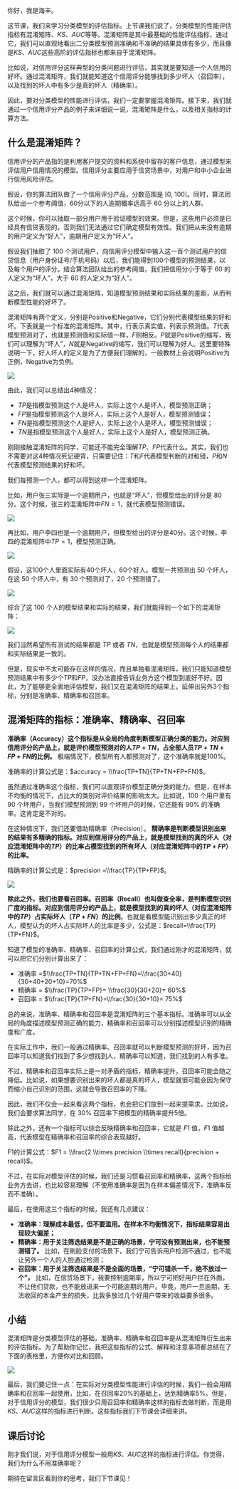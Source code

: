你好，我是海丰。

这节课，我们来学习分类模型的评估指标。上节课我们说了，分类模型的性能评估指标有混淆矩阵、$KS、AUC$等等。混淆矩阵是其中最基础的性能评估指标，通过它，我们可以直观地看出二分类模型预测准确和不准确的结果具体有多少，而且像是$KS、AUC$这些高阶的评估指标也都来自于混淆矩阵。

比如说，对信用评分这样典型的分类问题进行评估，其实就是要知道一个人信用的好坏。通过混淆矩阵，我们就能知道这个信用评分能够找到多少坏人（召回率），以及找到的坏人中有多少是真的坏人（精确率）。

因此，要对分类模型的性能进行评估，我们一定要掌握混淆矩阵。接下来，我们就通过一个信用评分产品的例子来详细说一说，混淆矩阵是什么，以及相关指标的计算方法。

## 什么是混淆矩阵？

信用评分的产品指的是利用客户提交的资料和系统中留存的客户信息，通过模型来评估用户信用情况的模型。信用评分主要应用于信贷场景中，对用户和中小企业进行信用风险评估。

假设，你的算法团队做了一个信用评分产品，分数范围是 \[0, 100\]。同时，算法团队给出一个参考阈值，60分以下的人逾期概率远高于 60 分以上的人群。

这个时候，你可以抽取一部分用户用于验证模型的效果。但是，这些用户必须是已经具有信贷表现的，否则我们无法通过它们确定模型有效性。我们把从来没有逾期的用户定义为“好人”，逾期用户定义为“坏人”。

假设我们抽取了 100 个测试用户，向信用评分模型中输入这一百个测试用户的信贷信息（用户身份证号/手机号码）以后，我们能得到100个模型的预测结果，以及每个用户的评分。结合算法团队给出的参考阈值，我们把信用分小于等于 60 的人定义为“坏人”，大于 60 的人定义为“好人”。

这之后，我们就可以通过混淆矩阵，知道模型预测结果和实际结果的差距，从而判断模型性能的好坏了。

混淆矩阵有两个定义，分别是Positive和Negative，它们分别代表模型结果的好和坏。下表就是一个标准的混淆矩阵。其中，行表示真实值，列表示预测值。$T$代表模型预测对了，也就是预测值和实际值一样，$F$则相反。$P$就是Positive的缩写，我们可以理解为“坏人”，$N$就是Negative的缩写，我们可以理解为好人。这里要特殊说明一下，好人坏人的定义是为了方便我们理解的，一般教材上会说明Positive为正例，Negative为负例。

![](https://static001.geekbang.org/resource/image/6a/42/6abc7fbyyd2d83d5fccbd78f49872542.jpeg?wh=1920*771)

由此，我们可以总结出4种情况：

- $TP$是指模型预测这个人是坏人，实际上这个人是坏人，模型预测正确；
- $FP$是指模型预测这个人是坏人，实际上这个人是好人，模型预测错误；
- $FN$是指模型预测这个人是好人，实际上这个人是坏人，模型预测错误；
- $TN$是指模型预测这个人是好人，实际上这个人是好人，模型预测正确。

刚刚接触混淆矩阵的同学，可能还不能完全理解$TP、FP$代表什么。其实，我们也不需要对这4种情况死记硬背，只需要记住：$T$和$F$代表模型判断的对和错，$P$和$N$代表模型预测结果的好和坏。

我们每预测一个人，都可以得到这样一个混淆矩阵。

比如，用户张三实际是一个逾期用户，也就是“坏人”，但模型给出的评分是 80 分。这个时候，张三的混淆矩阵中$FN=1$，就代表模型预测错误。

![](https://static001.geekbang.org/resource/image/3a/2d/3a306dyyc8f7440d5a26b07b5451622d.jpeg?wh=1920*710)

再比如，用户李四也是一个逾期用户，但模型给出的评分是40分。这个时候，李四的混淆矩阵中$TP=1$，模型预测正确。

![](https://static001.geekbang.org/resource/image/6d/f0/6dcd6e8d5dc1388ccefdc1f12b1f4df0.jpeg?wh=1920*743)

假设，这100个人里面实际有40个坏人，60个好人。模型一共预测出 50 个坏人，在这 50 个坏人中，有 30 个预测对了，20 个预测错了。

![](https://static001.geekbang.org/resource/image/07/33/07c0f05878aa0d4bf1b89747dab55933.jpeg?wh=1920*777)

综合了这 100 个人的模型结果和实际的结果，我们就能得到一个如下的混淆矩阵：

![](https://static001.geekbang.org/resource/image/6b/a7/6be685ddfc68f23d88259d6fe6c3e9a7.jpeg?wh=1920*708)

我们当然希望所有测试的结果都是 $TP$ 或者 $TN$，也就是模型预测每个人的结果都和实际结果是一致的。

但是，现实中不太可能存在这样的情况，而且单独看混淆矩阵，我们只能知道模型预测结果中有多少个$TP$和$FP$，没办法直接告诉业务方这个模型到底好不好。因此，为了能够更全面地评估模型，我们又在混淆矩阵的结果上，延伸出另外3个指标，分别是准确率、精确率和召回率。

## 混淆矩阵的指标：准确率、精确率、召回率

**准确率（Accuracy）这个指标是从全局的角度判断模型正确分类的能力。对应到信用评分的产品上，就是评价模型预测对的人$TP+TN$，占全部人员$TP+TN+FP+FN$的比例。** 极端情况下，模型所有人都预测对了，这个准确率就是100%。

准确率的计算公式是：$accuracy = \\frac{TP+TN}{TP+TN+FP+FN}$。

虽然通过准确率这个指标，我们可以直观评价模型正确分类的能力。但是，在样本不均衡的情况下，占比大的类别对评价结果的影响太大。比如说，100 个用户里有 90 个坏用户，当我们模型预测到 99 个坏用户的时候，它还能有 90% 的准确率。这肯定是不对的。

在这种情况下，我们还要借助精确率（Precision）。 **精确率是判断模型识别出来的结果有多精确的指标。对应到信用评分的产品上，就是模型找到的真的坏人（对应混淆矩阵中的$TP$）的比率占模型找到的所有坏人（对应混淆矩阵中的$TP+FP$）的比率。**

精确率的计算公式是：$precision =\\frac{TP}{TP+FP}$。

![](https://static001.geekbang.org/resource/image/a1/10/a19351c0605c689550382eef46310310.jpeg?wh=1920*562)

**除此之外，我们也要看召回率。召回率（Recall）也叫做查全率，是判断模型识别广度的指标。对应到信用评分的产品上，就是模型找到的真的坏人（对应混淆矩阵中的$TP$）占实际坏人$（TP+FN）$的比例**。也就是看模型能识别出多少真正的坏人，模型认为的坏人占实际坏人的比率是多少，公式是：$recall=\\frac{TP}{TP+FN}$。

知道了模型的准确率、精确率、召回率的计算公式，我们通过刚才的混淆矩阵，就可以把它们分别计算出来了：

- 准确率 =$\\frac{TP+TN}{TP+TN+FP+FN}=\\frac{30+40}{30+40+20+10}=70%$
- 精确率 = $\\frac{TP}{TP+FP}= \\frac{30}{30+20}= 60%$
- 召回率 = $\\frac{TP}{TP+FN}=\\frac{30}{30+10}= 75%$

总的来说，准确率、精确率和召回率是混淆矩阵的三个基本指标。准确率可以从全局的角度描述模型预测正确的能力，精确率和召回率可以分别描述模型识别的精确度和广度。

在实际工作中，我们一般通过精确率、召回率就可以判断模型预测的好坏，因为召回率可以知道我们找到了多少想找到人，精确率可以知道，我们找到的人有多准。

不过，精确率和召回率实际上是一对矛盾的指标，精确率提升，召回率可能会随之降低。比如说，如果想要识别出来的坏人都是真的坏人，模型就很可能会因为保守而缩小自己识别的范围，这就会导致召回率的下降。

因此，我们不仅会一起来看这两个指标，也会把它们放到一起来提需求。比如说，我们会要求算法同学，在 30% 召回率下把模型的精确率提升5倍。

除此之外，还有一个指标可以综合反映精确率和召回率，它就是 $F1$ 值，$F1$ 值越高，代表模型在精确率和召回率的综合表现越好。

F1的计算公式：$F1 = \\frac{2 \\times precision \\times recall}{precision + recall}$。

不过，在实际对模型评估的时候，我们还是习惯看召回率和精确率，这两个指标给业务方去讲，也比较容易理解（不使用准确率是因为在样本偏差情况下，准确率反而不准确）。

最后，在使用这三个指标的时候，我还有几点建议：

- **准确率：理解成本最低，但不要滥用。在样本不均衡情况下，指标结果容易出现较大偏差；**
- **精确率：用于关注筛选结果是不是正确的场景，宁可没有预测出来，也不能预测错了。** 比如，在刷脸支付的场景下，我们宁可告诉用户检测不通过，也不能让另外一个人的人脸通过检测；
- **召回率：用于关注筛选结果是不是全面的场景，“宁可错杀一千，绝不放过一个”。** 比如，在信贷场景下，我要控制逾期率，所以宁可把好用户拦在外面，不让他们贷款，也不能放进来一个可能逾期的用户。毕竟，用户一旦逾期，无法收回的本金产生的损失，比我多放过几个好用户带来的收益要多很多。

## 小结

混淆矩阵是分类模型评估的基础，准确率、精确率和召回率是从混淆矩阵衍生出来的评估指标。为了帮助你记忆，我把这些指标的公式、解释和注意事项都总结在了下面的表格里，方便你对比和回顾。

![](https://static001.geekbang.org/resource/image/2f/d9/2fd7cc3a9b79bfb440cb73419a0c56d9.jpeg?wh=1920*949)

最后，我们要记住一点：在实际对分类模型性能进行评估的时候，我们一般会用精确率和召回率一起使用，比如，在召回率20%的基础上，达到精确率5%。但是，对于信用评分的模型，我们很少只用召回率和精确率这样的指标去做判断，而是用$KS、AUC$这样的指标进行判断。这些指标我们下节课会详细来讲。

## 课后讨论

刚才我们说，对于信用评分模型一般用$KS、AUC$这样的指标进行评估。你觉得，我们为什么不用准确率呢？

期待在留言区看到你的思考，我们下节课见！